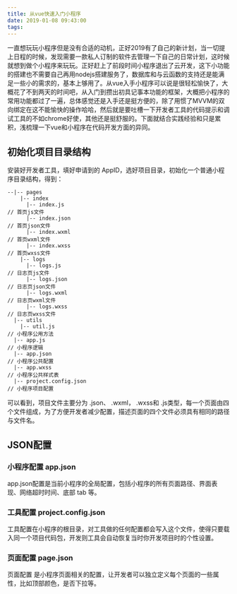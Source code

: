 ```yaml
---
title: 从vue快速入门小程序
date: 2019-01-08 09:43:00
tags:
---
```


一直想玩玩小程序但是没有合适的动机，正好2019有了自己的新计划，当一切提上日程的时候，发现需要一款私人订制的软件去管理一下自己的日常计划，这时候就想到做个小程序来玩玩。正好赶上了前段时间小程序退出了云开发，这下小功能的搭建也不需要自己再用nodejs搭建服务了，数据库和与云函数的支持还是能满足一些小的需求的，基本上够用了。从vue入手小程序可以说是很轻松愉快了，大概花了不到两天的时间吧，从入门到攒出初具记事本功能的框架，大概把小程序的常用功能都过了一遍，总体感觉还是入手还是挺方便的，除了用惯了MVVM的双向绑定在这不能愉快的操作哈哈，然后就是要吐槽一下开发者工具的代码提示和调试工具的不如chrome好使，其他还是挺舒服的。下面就结合实践经验和只是累积，浅梳理一下vue和小程序在代码开发方面的异同。

## 初始化项目目录结构

安装好开发者工具，填好申请到的 AppID，选好项目目录，初始化一个普通小程序目录结构，得到：

```text
--|-- pages
    |-- index
      |-- index.js  
// 首页js文件
      |-- index.json  
// 首页json文件
      |-- index.wxml  
// 首页wxml文件
      |-- index.wxss  
// 首页wxss文件
    |-- logs
      |-- logs.js  
// 日志页js文件
      |-- logs.json  
// 日志页json文件
      |-- logs.wxml  
// 日志页wxml文件
      |-- logs.wxss  
// 日志页wxss文件
  |-- utils
    |-- util.js  
// 小程序公用方法
  |-- app.js  
// 小程序逻辑
  |-- app.json  
// 小程序公共配置
  |-- app.wxss  
// 小程序公共样式表
  |-- project.config.json  
// 小程序项目配置
```

可以看到，项目文件主要分为 .json、 .wxml， .wxss和 .js类型，每一个页面由四个文件组成，为了方便开发者减少配置，描述页面的四个文件必须具有相同的路径与文件名。

## JSON配置
### 小程序配置 app.json
app.json配置是当前小程序的全局配置，包括小程序的所有页面路径、界面表现、网络超时时间、底部 tab 等。
### 工具配置 project.config.json
工具配置在小程序的根目录，对工具做的任何配置都会写入这个文件，使得只要载入同一个项目代码包，开发则工具会自动恢复当时你开发项目时的个性设置。
### 页面配置 page.json
页面配置 是小程序页面相关的配置，让开发者可以独立定义每个页面的一些属性，比如顶部颜色，是否下拉等。

